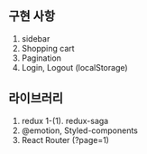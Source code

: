 ## 구현 사항

1. sidebar
2. Shopping cart
3. Pagination
4. Login, Logout (localStorage)

## 라이브러리

1. redux
   1-(1). redux-saga
2. @emotion, Styled-components
3. React Router (?page=1)
